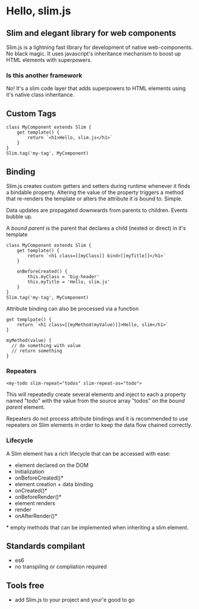 # Hello, slim.js

## Slim and elegant library for web components

Slim.js is a lightning fast library for development of native web-components. No black magic.
It uses javascript's inheritance mechanism to boost up HTML elements with superpowers. 

### Is this another framework
No! It's a slim code layer that adds superpowers to HTML elements using it's native class inheritance.

## Custom Tags
```
class MyComponent extends Slim {
    get template() {
        return `<h1>Hello, slim.js</h1>`
    }
}
Slim.tag('my-tag', MyComponent)
```

## Binding
Slim.js creates custom getters and setters during runtime whenever it finds a bindable property.
Altering the value of the property triggers a method that re-renders the template or alters the
attribute it is bound to. Simple.

Data updates are propagated downwards from parents to children.
Events bubble up.

A *bound parent* is the parent that declares a child (nested or direct) in it's template
```
class MyComponent extends Slim {
    get template() {
        return `<h1 class=[[myClass]] bind>[[myTitle]]</h1>`
    }
    
    onBeforeCreated() {
        this.myClass = 'big-header'
        this.myTitle = 'Hello, slim.js'
    }
}
Slim.tag('my-tag', MyComponent)
```
Attribute binding can also be processed via a function
```
get templpate() {
    return `<h1 class=[[myMethod(myValue)]]>Hello, slim</h1>`
}

myMethod(value) {
  // do something with value
  // return something
}
```

### Repeaters
```
<my-todo slim-repeat="todos" slim-repeat-as="todo">
```
This will repeatedly create several <my-tag> elements and inject to each a property named "todo" with the value from the
source array "todos" on the *bound parent* element.

Repeaters do not process attribute bindings and it is recommended to use repeaters on Slim elements in order to keep the
data flow chained correctly.

### Lifecycle
A Slim element has a rich lifecycle that can be accessed with ease:
- element declared on the DOM
- Initialization
- onBeforeCreated()*
- element creation + data binding
- onCreated()*
- onBeforeRender()*
- element renders
- render
- onAfterRender()*

\* empty methods that can be implemented when inheriting a slim element.

## Standards compilant
- es6
- no transpiling or compilation required

## Tools free
- add Slim.js to your project and your'e good to go